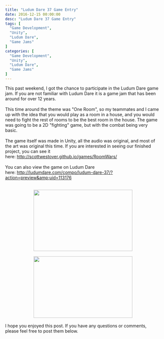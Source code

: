 ```yaml
---
title: "Ludum Dare 37 Game Entry"
date: 2016-12-15 00:00:00
desc: "Ludum Dare 37 Game Entry"
tags: [
  "Game Development",
  "Unity",
  "Ludum Dare",
  "Game Jams"
]
categories: [
  "Game Development",
  "Unity",
  "Ludum Dare",
  "Game Jams"
]
---
```


This past weekend, I got the chance to participate in the Ludum Dare game jam. If you are not familiar with Ludum Dare it is a game jam that has been around for over 12 years.<br />
<br />
This time around the theme was "One Room", so my teammates and I came up with the idea that you would play as a room in a house, and you would need to fight the rest of rooms to be the best room in the house. The game was going to be a 2D "fighting" game, but with the combat being very basic.<br />
<br />
The game itself was made in Unity, all the audio was original, and most of the art was original this time. If you are interested in seeing our finished project, you can see it here:&nbsp;<a href="https://scottwestover.dev/games/RoomWars/index.html" target="_blank"><span style="color: blue;">http://scottwestover.github.io/games/RoomWars/</span></a><br />
<br />
You can also view the game on Ludum Dare here:&nbsp;<a href="http://ludumdare.com/compo/ludum-dare-37/?action=preview&amp;uid=113176" target="_blank"><span style="color: blue;">http://ludumdare.com/compo/ludum-dare-37/?action=preview&amp;uid=113176</span></a><br />
<br />
<div class="separator" style="clear: both; text-align: center;">
<a href="https://1.bp.blogspot.com/-6v2oCPfuD8E/WFMtAl_N6gI/AAAAAAAACsk/nUMoOwaXf98Lp7oOIQ6fAZ6ZNZ_BWpQuwCLcB/s1600/2016-12-15_1852.png" imageanchor="1" style="margin-left: 1em; margin-right: 1em;"><img border="0" height="198" src="https://1.bp.blogspot.com/-6v2oCPfuD8E/WFMtAl_N6gI/AAAAAAAACsk/nUMoOwaXf98Lp7oOIQ6fAZ6ZNZ_BWpQuwCLcB/s320/2016-12-15_1852.png" width="320" /></a></div>
<div style="text-align: center;">
<br /></div>
<div class="separator" style="clear: both; text-align: center;">
<a href="https://2.bp.blogspot.com/-d--AFNk_YHQ/WFMtHjajYZI/AAAAAAAACso/O7n1G0EA6as0K4c8wAqQE11tEBBfMF8tQCLcB/s1600/2016-12-15_1853.png" imageanchor="1" style="margin-left: 1em; margin-right: 1em;"><img border="0" height="199" src="https://2.bp.blogspot.com/-d--AFNk_YHQ/WFMtHjajYZI/AAAAAAAACso/O7n1G0EA6as0K4c8wAqQE11tEBBfMF8tQCLcB/s320/2016-12-15_1853.png" width="320" /></a></div>
<div style="text-align: center;">
<br /></div>
I hope you enjoyed this post. If you have any questions or comments, please feel free to post them below.
